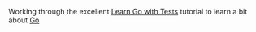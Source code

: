 Working through the excellent [Learn Go with Tests](https://github.com/quii/learn-go-with-tests) tutorial to learn a bit about [Go](https://golang.org/)